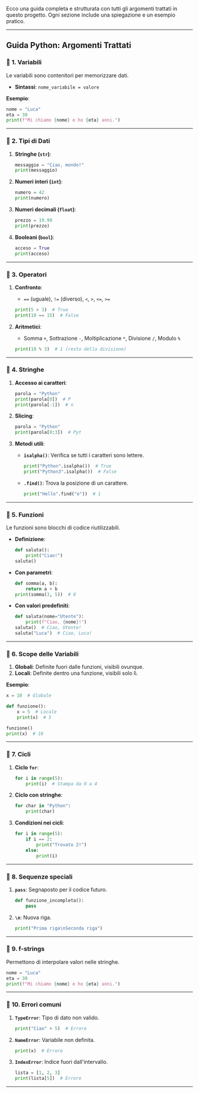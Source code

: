 Ecco una guida completa e strutturata con tutti gli argomenti trattati in questo progetto. Ogni sezione include una spiegazione e un esempio pratico.

---

## **Guida Python: Argomenti Trattati**

### 📌 **1. Variabili**
Le variabili sono contenitori per memorizzare dati. 
- **Sintassi**: `nome_variabile = valore`

**Esempio**:
```python
nome = "Luca"
eta = 30
print(f"Mi chiamo {nome} e ho {eta} anni.")
```

---

### 📌 **2. Tipi di Dati**
1. **Stringhe (`str`)**:
   ```python
   messaggio = "Ciao, mondo!"
   print(messaggio)
   ```

2. **Numeri interi (`int`)**:
   ```python
   numero = 42
   print(numero)
   ```

3. **Numeri decimali (`float`)**:
   ```python
   prezzo = 19.99
   print(prezzo)
   ```

4. **Booleani (`bool`)**:
   ```python
   acceso = True
   print(acceso)
   ```

---

### 📌 **3. Operatori**
1. **Confronto**:
   - `==` (uguale), `!=` (diverso), `<`, `>`, `<=`, `>=`
   ```python
   print(5 > 3)  # True
   print(10 == 15)  # False
   ```

2. **Aritmetici**:
   - Somma `+`, Sottrazione `-`, Moltiplicazione `*`, Divisione `/`, Modulo `%`
   ```python
   print(10 % 3)  # 1 (resto della divisione)
   ```

---

### 📌 **4. Stringhe**
1. **Accesso ai caratteri**:
   ```python
   parola = "Python"
   print(parola[0])  # P
   print(parola[-1])  # n
   ```

2. **Slicing**:
   ```python
   parola = "Python"
   print(parola[0:3])  # Pyt
   ```

3. **Metodi utili**:
   - **`isalpha()`**: Verifica se tutti i caratteri sono lettere.
     ```python
     print("Python".isalpha())  # True
     print("Python3".isalpha())  # False
     ```
   - **`.find()`**: Trova la posizione di un carattere.
     ```python
     print("Hello".find("e"))  # 1
     ```

---

### 📌 **5. Funzioni**
Le funzioni sono blocchi di codice riutilizzabili.
- **Definizione**:
   ```python
   def saluta():
       print("Ciao!")
   saluta()
   ```

- **Con parametri**:
   ```python
   def somma(a, b):
       return a + b
   print(somma(3, 5))  # 8
   ```

- **Con valori predefiniti**:
   ```python
   def saluta(nome="Utente"):
       print(f"Ciao, {nome}!")
   saluta()  # Ciao, Utente!
   saluta("Luca")  # Ciao, Luca!
   ```

---

### 📌 **6. Scope delle Variabili**
1. **Globali**: Definite fuori dalle funzioni, visibili ovunque.
2. **Locali**: Definite dentro una funzione, visibili solo lì.

**Esempio**:
```python
x = 10  # Globale

def funzione():
    x = 5  # Locale
    print(x)  # 5

funzione()
print(x)  # 10
```

---

### 📌 **7. Cicli**
1. **Ciclo `for`**:
   ```python
   for i in range(5):
       print(i)  # Stampa da 0 a 4
   ```

2. **Ciclo con stringhe**:
   ```python
   for char in "Python":
       print(char)
   ```

3. **Condizioni nei cicli**:
   ```python
   for i in range(5):
       if i == 2:
           print("Trovato 2!")
       else:
           print(i)
   ```

---

### 📌 **8. Sequenze speciali**
1. **`pass`**: Segnaposto per il codice futuro.
   ```python
   def funzione_incompleta():
       pass
   ```

2. **`\n`**: Nuova riga.
   ```python
   print("Prima riga\nSeconda riga")
   ```

---

### 📌 **9. f-strings**
Permettono di interpolare valori nelle stringhe.
```python
nome = "Luca"
eta = 30
print(f"Mi chiamo {nome} e ho {eta} anni.")
```

---

### 📌 **10. Errori comuni**
1. **`TypeError`**: Tipo di dato non valido.
   ```python
   print("Ciao" + 5)  # Errore
   ```

2. **`NameError`**: Variabile non definita.
   ```python
   print(x)  # Errore
   ```

3. **`IndexError`**: Indice fuori dall'intervallo.
   ```python
   lista = [1, 2, 3]
   print(lista[5])  # Errore
   ```

---
